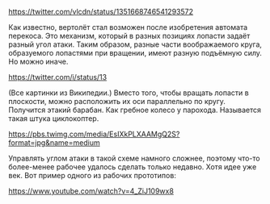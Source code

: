 https://twitter.com/vlcdn/status/1351668746541293572

Как известно, вертолёт стал возможен после изобретения автомата перекоса. Это механизм, который в разных позициях лопасти задаёт разный угол атаки. Таким образом, разные части воображаемого круга, образуемого лопастями при вращении, имеют разную подъёмную силу. Но можно иначе.

https://twitter.com/i/status/13

(Все картинки из Википедии.)
Вместо того, чтобы вращать лопасти в плоскости, можно расположить их оси параллельно по кругу. Получится этакий барабан. Как гребное колесо у парохода.
Называется такая штука циклокоптер.

https://pbs.twimg.com/media/EsIXkPLXAAMgQ2S?format=jpg&name=medium

Управлять углом атаки в такой схеме намного сложнее, поэтому что-то более-менее рабочее удалось сделать только недавно. Хотя идее уже век.
Вот пример одного из рабочих прототипов:

https://www.youtube.com/watch?v=4_ZiJ109wx8